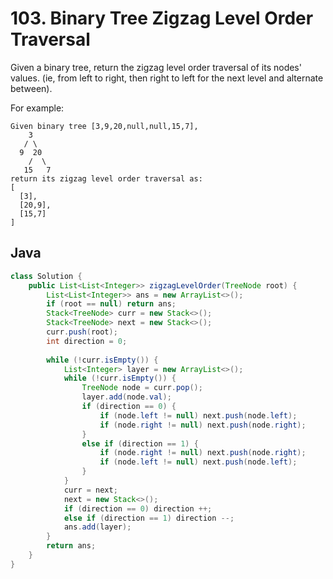 # 103. Binary Tree Zigzag Level Order Traversal

Given a binary tree, return the zigzag level order traversal of its nodes' values. (ie, from left to right, then right to left for the next level and alternate between).

For example:
```
Given binary tree [3,9,20,null,null,15,7],
    3
   / \
  9  20
    /  \
   15   7
return its zigzag level order traversal as:
[
  [3],
  [20,9],
  [15,7]
]
```

## Java
```java
class Solution {
    public List<List<Integer>> zigzagLevelOrder(TreeNode root) {
        List<List<Integer>> ans = new ArrayList<>();
        if (root == null) return ans;
        Stack<TreeNode> curr = new Stack<>();
        Stack<TreeNode> next = new Stack<>();
        curr.push(root);
        int direction = 0;
        
        while (!curr.isEmpty()) {
            List<Integer> layer = new ArrayList<>();
            while (!curr.isEmpty()) {
                TreeNode node = curr.pop();
                layer.add(node.val);
                if (direction == 0) {
                    if (node.left != null) next.push(node.left);
                    if (node.right != null) next.push(node.right);
                } 
                else if (direction == 1) {
                    if (node.right != null) next.push(node.right);
                    if (node.left != null) next.push(node.left);
                }
            }
            curr = next;
            next = new Stack<>();
            if (direction == 0) direction ++;
            else if (direction == 1) direction --;
            ans.add(layer);
        }
        return ans;
    }
}
```
